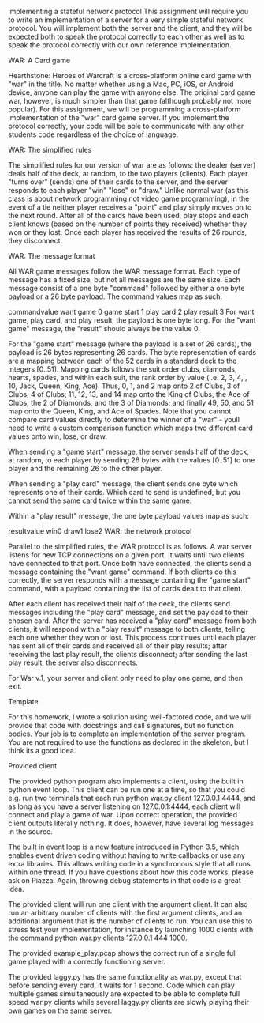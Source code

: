 implementing a stateful network protocol
This assignment will require you to write an implementation of a server for a very simple stateful network protocol. You will implement both the server and the client, and they will be expected both to speak the protocol correctly to each other as well as to speak the protocol correctly with our own reference implementation.

WAR: A Card game

Hearthstone: Heroes of Warcraft is a cross-platform online card game with "war" in the title. No matter whether using a Mac, PC, iOS, or Android device, anyone can play the game with anyone else. The original card game war, however, is much simpler than that game (although probably not more popular). For this assignment, we will be programming a cross-platform implementation of the "war" card game server. If you implement the protocol correctly, your code will be able to communicate with any other students code regardless of the choice of language.

WAR: The simplified rules

The simplified rules for our version of war are as follows: the dealer (server) deals half of the deck, at random, to the two players (clients). Each player "turns over" (sends) one of their cards to the server, and the server responds to each player "win" "lose" or "draw." Unlike normal war (as this class is about network programming not video game programming), in the event of a tie neither player receives a "point" and play simply moves on to the next round. After all of the cards have been used, play stops and each client knows (based on the number of points they received) whether they won or they lost. Once each player has received the results of 26 rounds, they disconnect.

WAR: The message format

All WAR game messages follow the WAR message format. Each type of message has a fixed size, but not all messages are the same size. Each message consist of a one byte "command" followed by either a one byte payload or a 26 byte payload. The command values map as such:

commandvalue
want game    0
game start   1
play card    2
play result  3
For want game, play card, and play result, the payload is one byte long. For the "want game" message, the "result" should always be the value 0.

For the "game start" message (where the payload is a set of 26 cards), the payload is 26 bytes representing 26 cards. The byte representation of cards are a mapping between each of the 52 cards in a standard deck to the integers [0..51]. Mapping cards follows the suit order clubs, diamonds, hearts, spades, and within each suit, the rank order by value (i.e. 2, 3, 4,  , 10, Jack, Queen, King, Ace). Thus, 0, 1, and 2 map onto 2 of Clubs, 3 of Clubs, 4 of Clubs; 11, 12, 13, and 14 map onto the King of Clubs, the Ace of Clubs, the 2 of Diamonds, and the 3 of Diamonds; and finally 49, 50, and 51 map onto the Queen, King, and Ace of Spades. Note that you cannot compare card values directly to determine the winner of a "war" - youll need to write a custom comparison function which maps two different card values onto win, lose, or draw.

When sending a "game start" message, the server sends half of the deck, at random, to each player by sending 26 bytes with the values [0..51] to one player and the remaining 26 to the other player.

When sending a "play card" message, the client sends one byte which represents one of their cards. Which card to send is undefined, but you cannot send the same card twice within the same game.

Within a "play result" message, the one byte payload values map as such:

resultvalue
win0
draw1
lose2
WAR: the network protocol

Parallel to the simplified rules, the WAR protocol is as follows. A war server listens for new TCP connections on a given port. It waits until two clients have connected to that port. Once both have connected, the clients send a message containing the "want game" command. If both clients do this correctly, the server responds with a message containing the "game start" command, with a payload containing the list of cards dealt to that client.

After each client has received their half of the deck, the clients send messages including the "play card" message, and set the payload to their chosen card. After the server has received a "play card" message from both clients, it will respond with a "play result" message to both clients, telling each one whether they won or lost. This process continues until each player has sent all of their cards and received all of their play results; after receiving the last play result, the clients disconnect; after sending the last play result, the server also disconnects.

For War v.1, your server and client only need to play one game, and then exit.

Template

For this homework, I wrote a solution using well-factored code, and we will provide that code with docstrings and call signatures, but no function bodies. Your job is to complete an implementation of the server program. You are not required to use the functions as declared in the skeleton, but I think its a good idea.

Provided client

The provided python program also implements a client, using the built in python event loop. This client can be run one at a time, so that you could e.g. run two terminals that each run python war.py client 127.0.0.1 4444, and as long as you have a server listening on 127.0.0.1:4444, each client will connect and play a game of war. Upon correct operation, the provided client outputs literally nothing. It does, however, have several log messages in the source.

The built in event loop is a new feature introduced in Python 3.5, which enables event driven coding without having to write callbacks or use any extra libraries. This allows writing code in a synchronous style that all runs within one thread. If you have questions about how this code works, please ask on Piazza. Again, throwing debug statements in that code is a great idea.

The provided client will run one client with the argument client. It can also run an arbitrary number of clients with the first argument clients, and an additional argument that is the number of clients to run. You can use this to stress test your implementation, for instance by launching 1000 clients with the command python war.py clients 127.0.0.1 444 1000.

The provided example_play.pcap shows the correct run of a single full game played with a correctly functioning server.

The provided laggy.py has the same functionality as war.py, except that before sending every card, it waits for 1 second. Code which can play multiple games simultaneously are expected to be able to complete full speed war.py clients while several laggy.py clients are slowly playing their own games on the same server.
